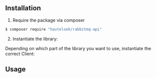 Installation
------------

1. Require the package via composer

```bash
$ composer require "hautelook/rabbitmq-api"
```

2. Instantiate the library:

Depending on which part of the library you want to use, instantiate the correct Client:

Usage
-----

